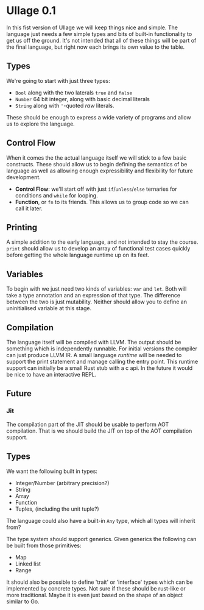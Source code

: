 # Ullage 0.1

In this fist version of Ullage we will keep things nice and simple. The language just needs a few simple types and bits of built-in functionality to get us off the ground. It's not intended that all of these things will be part of the final language, but right now each brings its own value to the table.

## Types

We're going to start with just three types:

- `Bool` along with the two laterals `true` and `false`
- `Number` 64 bit integer, along with basic decimal literals
- `String` along with `'`-quoted *raw* literals.

These should be enough to express a wide variety of programs and allow us to explore the language.

## Control Flow

When it comes the the actual language itself we will stick to a few basic constructs. These should allow us to begin defining the semantics of be language as well as allowing enough expressibility and flexibility for future development.

- **Control Flow**: we'll start off with just `if`/`unless`/`else` ternaries for conditions and `while` for looping.
- **Function**, or `fn` to its friends. This allows us to group code so we can call it later.

## Printing

A simple addition to the early language, and not intended to stay the course. `print` should allow us to develop an array of functional test cases quickly before getting the whole language runtime up on its feet.

## Variables

To begin with we just need two kinds of variables: `var` and `let`. Both will take a type annotation and an expression of that type. The difference between the two is just mutability. Neither should allow you to define an uninitialised variable at this stage.

## Compilation

The language itself will be compiled with LLVM. The output should be something which is independently runnable. For initial versions the compiler can just produce LLVM IR. A small language *runtime* will be needed to support the print statement and manage calling the entry point. This runtime support can initially be a small Rust stub with a c api. In the future it would be nice to have an interactive REPL.

## Future

### Jit

The compilation part of the JIT should be usable to perform AOT
compilation. That is we should build the JIT on top of the AOT
compilation support.

## Types

We want the following built in types:

 * Integer/Number (arbitrary precision?)
 * String
 * Array
 * Function
 * Tuples, (including the unit tuple?)

The language could also have a built-in `Any` type, which all types will inherit
from?

The type system should support generics. Given generics the following can be built from those primitives:

 * Map
 * Linked list
 * Range

It should also be possible to define 'trait' or 'interface' types which can be implemented by concrete types. Not sure if these should be rust-like or more traditional. Maybe it is even just based on the shape of an object similar to Go.

